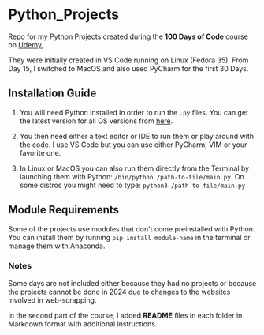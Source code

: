 # Python_Projects

Repo for my Python Projects created during the **100 Days of Code** course on <a href="https://www.udemy.com/course/100-days-of-code/">Udemy.</a>

They were initially created in VS Code running on Linux (Fedora 35). 
From Day 15, I switched to MacOS and also used PyCharm for the first 30 Days.

## Installation Guide

1. You will need Python installed in order to run the `.py` files. 
You can get the latest version for all OS versions from <a href="https://www.python.org/downloads/">here</a>.

2. You then need either a text editor or IDE to run them or play around with the code.
I use VS Code but you can use either PyCharm, VIM or your favorite one.

3. In Linux or MacOS you can also run them directly from the Terminal by launching them with Python:
`/bin/python /path-to-file/main.py`. On some distros you might need to type: `python3 /path-to-file/main.py`

## Module Requirements

Some of the projects use modules that don't come preinstalled with Python. 
You can install them by running `pip install module-name` in the terminal or manage them with Anaconda.

### Notes
Some days are not included either because they had no projects or because the projects cannot be done in 2024 due to changes to the websites involved in web-scrapping.

In the second part of the course, I added **README** files in each folder in Markdown format with additional instructions.